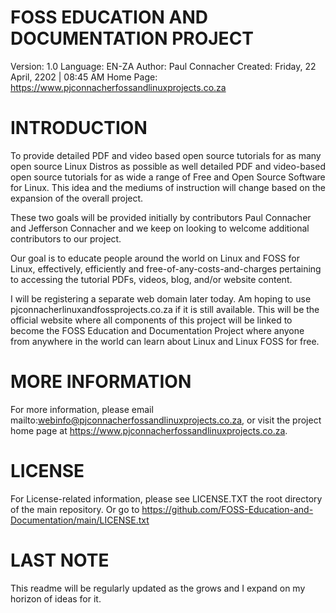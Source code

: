  FOSS EDUCATION AND DOCUMENTATION PROJECT
==============================================


Version:      1.0
Language:     EN-ZA
Author:       Paul Connacher
Created:      Friday, 22 April, 2202 | 08:45 AM
Home Page:    https://www.pjconnacherfossandlinuxprojects.co.za



INTRODUCTION
===============
To provide detailed PDF and video based open source tutorials for as many open source Linux Distros as possible as well detailed PDF and video-based open source tutorials for as wide a range of Free and Open Source Software for Linux. This idea and the mediums of instruction will change based on the expansion of the overall project.

These two goals will be provided initially by contributors Paul Connacher and Jefferson Connacher and we keep on looking to welcome additional contributors to our project.

Our goal is to educate people around the world on Linux and FOSS for Linux, effectively, efficiently and free-of-any-costs-and-charges pertaining to accessing the tutorial PDFs, videos, blog, and/or website content.

I will be registering a separate web domain later today. Am hoping to use pjconnacherlinuxandfossprojects.co.za if it is still available. This will be the official website where all components of this project will be linked to become the FOSS Education and Documentation Project where anyone from anywhere in the world can learn about Linux and Linux FOSS for free.



MORE INFORMATION
====================
For more information, please email  mailto:webinfo@pjconnacherfossandlinuxprojects.co.za, or visit the project home page at https://www.pjconnacherfossandlinuxprojects.co.za.


LICENSE
=========
For License-related information, please see LICENSE.TXT the root directory of the main repository. Or go to https://github.com/FOSS-Education-and-Documentation/main/LICENSE.txt


LAST NOTE
===============
  
This readme will be regularly updated as the grows and I expand on my horizon of ideas for it.

